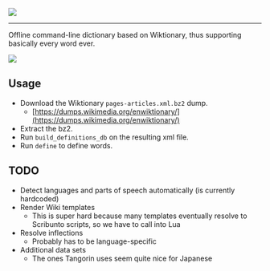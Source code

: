 ![](https://i.neynt.ca/Gsb1uv1VykfNaYRe.png)

---

Offline command-line dictionary based on Wiktionary, thus supporting basically
every word ever.

![](https://i.neynt.ca/k1UhBbvpKqJ57q1z.png)

## Usage

- Download the Wiktionary `pages-articles.xml.bz2` dump.
  - [https://dumps.wikimedia.org/enwiktionary/](https://dumps.wikimedia.org/enwiktionary/)
- Extract the bz2.
- Run `build_definitions_db` on the resulting xml file.
- Run `define` to define words.

## TODO

- Detect languages and parts of speech automatically (is currently hardcoded)
- Render Wiki templates
  - This is super hard because many templates eventually resolve to Scribunto
    scripts, so we have to call into Lua
- Resolve inflections
  - Probably has to be language-specific
- Additional data sets
  - The ones Tangorin uses seem quite nice for Japanese
